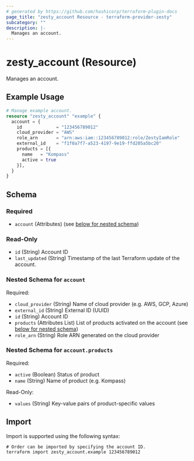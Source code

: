 ```yaml
---
# generated by https://github.com/hashicorp/terraform-plugin-docs
page_title: "zesty_account Resource - terraform-provider-zesty"
subcategory: ""
description: |-
  Manages an account.
---
```


# zesty_account (Resource)

Manages an account.

## Example Usage

```terraform
# Manage example account.
resource "zesty_account" "example" {
  account = {
    id             = "123456789012"
    cloud_provider = "AWS"
    role_arn       = "arn:aws:iam::123456789012:role/ZestyIamRole"
    external_id    = "f1f0a7f7-a523-4197-9e19-ffd205a5bc20"
    products = [{
      name   = "Kompass"
      active = true
    }],
  }
}
```

<!-- schema generated by tfplugindocs -->
## Schema

### Required

- `account` (Attributes) (see [below for nested schema](#nestedatt--account))

### Read-Only

- `id` (String) Account ID
- `last_updated` (String) Timestamp of the last Terraform update of the account.

<a id="nestedatt--account"></a>
### Nested Schema for `account`

Required:

- `cloud_provider` (String) Name of cloud provider (e.g. AWS, GCP, Azure)
- `external_id` (String) External ID (UUID)
- `id` (String) Account ID
- `products` (Attributes List) List of products activated on the account (see [below for nested schema](#nestedatt--account--products))
- `role_arn` (String) Role ARN generated on the cloud provider

<a id="nestedatt--account--products"></a>
### Nested Schema for `account.products`

Required:

- `active` (Boolean) Status of product
- `name` (String) Name of product (e.g. Kompass)

Read-Only:

- `values` (String) Key-value pairs of product-specific values

## Import

Import is supported using the following syntax:

```shell
# Order can be imported by specifying the account ID.
terraform import zesty_account.example 123456789012
```
